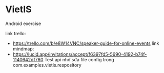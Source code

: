 # VietIS
 Android exercise
 
 link trello:
 - https://trello.com/b/e8W14VNC/speaker-guide-for-online-events
 link mindmap:
 - https://lucid.app/invitations/accept/f6397fd5-5690-4192-b74f-1140642df760
Test api nhớ sửa file config trong com.examples.vietis.respository